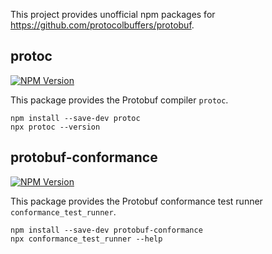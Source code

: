 This project provides unofficial npm packages for https://github.com/protocolbuffers/protobuf.

## protoc

[![NPM Version](https://img.shields.io/npm/v/protoc/latest?color=green&label=protoc)](https://www.npmjs.com/package/protoc)

This package provides the Protobuf compiler `protoc`.

```shell script
npm install --save-dev protoc
npx protoc --version 
```

## protobuf-conformance

[![NPM Version](https://img.shields.io/npm/v/protobuf-conformance/latest?color=green&label=protobuf-conformance)](https://www.npmjs.com/package/protobuf-conformance)

This package provides the Protobuf conformance test runner `conformance_test_runner`.

```shell script
npm install --save-dev protobuf-conformance
npx conformance_test_runner --help 
```


